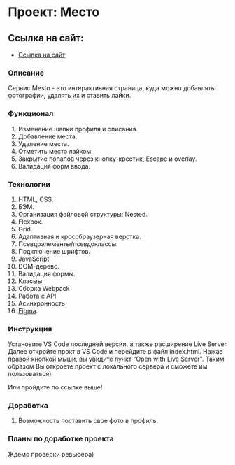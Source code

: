 # Проект: Место

## Ссылка на сайт:
* [Ссылка на сайт](https://fevralkolesnik.github.io/mesto/)

### Описание

Сервис Mesto - это интерактивная страница, куда можно добавлять фотографии, удалять их и ставить лайки.

### Функционал

1. Изменение шапки профиля и описания.
2. Добавление места.
3. Удаление места.
4. Отметить место лайком.
5. Закрытие попапов через кнопку-крестик, Escape и overlay.
6. Валидация форм ввода.

### Технологии

1. HTML, CSS.
2. БЭМ.
3. Организация файловой структуры: Nested.
4. Flexbox.
5. Grid.
6. Адаптивная и кроссбраузерная верстка.
7. Псевдоэлементы/псевдоклассы.
8. Подключение шрифтов.
9. JavaScript.
10. DOM-дерево.
11. Валидация формы.
12. Класыы
13. Сборка Webpack
14. Работа с API
15. Асинхронность
16. [Figma](https://www.figma.com/file/2cn9N9jSkmxD84oJik7xL7/JavaScript.-Sprint-4?node-id=0%3A1).

### Инструкция

Установите VS Code последней версии, а также расширение Live Server. Далее откройте прокт в VS Code и перейдите в файл index.html. Нажав правой кнопкой мыши, вы увидите пункт "Open with Live Server". Таким образом Вы откроете проект с локального сервера и сможете им пользоваться)

Или пройдите по ссылке выше!

### Доработка

1. Возможность поставить свое фото в профиль.

### Планы по доработке проекта
Ждемс проверки ревьюера)
